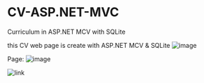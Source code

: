 # CV-ASP.NET-MVC
Curriculum in ASP.NET MCV with SQLite


this CV web page is create with ASP.NET MCV & SQLite
![image](https://github.com/user-attachments/assets/a37df188-a6cf-478a-ab09-76db7069c24d)

Page:
![image](https://github.com/user-attachments/assets/3f85fcf7-85eb-46f0-b89f-0d1d66bd3e48)

![link](http://maoz-ing.somee.com/)
